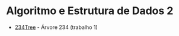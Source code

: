 # Algoritmo e Estrutura de Dados 2

+ [234Tree](https://github.com/lalamp/AED2/tree/main/trabalho%201) - Árvore 234 (trabalho 1)
